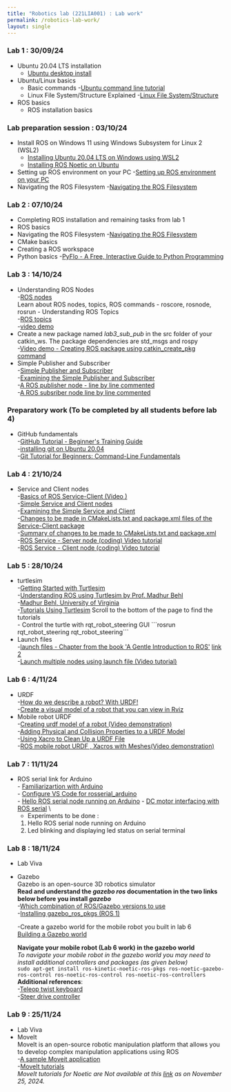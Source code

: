```yaml
---
title: "Robotics lab (221LIA001) : Lab work"
permalink: /robotics-lab-work/
layout: single
---
```

### Lab 1 : 30/09/24
- Ubuntu 20.04 LTS installation
    - [Ubuntu desktop install](https://ubuntu.com/tutorials/install-ubuntu-desktop)
- Ubuntu/Linux basics
    - Basic commands
        -[Ubuntu command line tutorial](https://ubuntu.com/tutorials/command-line-for-beginners#1-overview)
    - Linux File System/Structure Explained
        -[Linux File System/Structure](https://youtu.be/HbgzrKJvDRw)
- ROS basics
    - ROS installation basics

### Lab preparation session : 03/10/24
- Install ROS on Windows 11 using Windows Subsystem for Linux 2 (WSL2)
    - [Installing Ubuntu 20.04 LTS on Windows using WSL2](https://learn.microsoft.com/en-us/windows/wsl/install-manual)
    - [Installing ROS Noetic on Ubuntu](https://wiki.ros.org/noetic/Installation)
- Setting up ROS environment on your PC
    -[Setting up ROS environment on your PC](https://wiki.ros.org/ROS/Tutorials/InstallingandConfiguringROSEnvironment)
- Navigating the ROS Filesystem
    -[Navigating the ROS Filesystem](https://wiki.ros.org/ROS/Tutorials/NavigatingTheFilesystem) 

### Lab 2 : 07/10/24
- Completing ROS installation and remaining tasks from lab 1
- ROS basics
- Navigating the ROS Filesystem
    -[Navigating the ROS Filesystem](https://wiki.ros.org/ROS/Tutorials/NavigatingTheFilesystem) 
- CMake basics
- Creating a ROS workspace
- Python basics
     -[PyFlo - A Free, Interactive Guide to Python Programming](https://pyflo.net/)

### Lab 3 : 14/10/24
- Understanding ROS Nodes \
        -[ROS nodes](https://wiki.ros.org/ROS/Tutorials/UnderstandingNodes) \
    Learn about ROS nodes, topics, ROS commands - roscore, rosnode, rosrun 
        - Understanding ROS Topics \
        -[ROS topics](https://wiki.ros.org/ROS/Tutorials/UnderstandingTopics) \
        -[video demo](https://youtu.be/rIPmFy_Ax2A?si=WgEjDfC164pchmbd)
- Create a new package named *lab3_sub_pub* in the src folder of your catkin_ws. The package dependencies are std_msgs and rospy \
        -[Video demo - Creating ROS package using catkin_create_pkg command](https://youtu.be/QRJ9mbzWPcY?si=iVz5lwKnvlBRC__Z) 
- Simple Publisher and Subscriber \
        -[Simple Publisher and Subscriber](https://wiki.ros.org/ROS/Tutorials/WritingPublisherSubscriber%28python%29) \
        -[Examining the Simple Publisher and Subscriber](https://wiki.ros.org/ROS/Tutorials/ExaminingPublisherSubscriber) \
        -[A ROS publisher node - line by line commented](https://jim79.github.io/ros-simple-publisher) \
        -[A ROS subsriber node line by line commented](https://jim79.github.io/ros-simple-subscriber)

### Preparatory work (To be completed by all students before lab 4)
-  GitHub fundamentals \
        -[GitHub Tutorial - Beginner's Training Guide](https://youtu.be/iv8rSLsi1xo?si=wE-eT0DSa-FoOVH8) \
        -[installing git on Ubuntu 20.04](https://linuxhint.com/git-source-code-management-system/) \
        -[Git Tutorial for Beginners: Command-Line Fundamentals](https://youtu.be/HVsySz-h9r4?si=Mo8WTDtsDALJxIcL)

### Lab 4 : 21/10/24
- Service and Client nodes \
        -[Basics of ROS Service-Client (Video )](https://youtu.be/MVnXfGLQb-c?si=8RsL4O5-2Glr6E8F) \
        -[Simple Service and Client nodes](http://wiki.ros.org/ROS/Tutorials/WritingServiceClient%28python%29) \
        -[Examining the Simple Service and Client](http://wiki.ros.org/ROS/Tutorials/ExaminingServiceClient) \
        -[Changes to be made in CMakeLists.txt and package.xml files of the Service-Client package](http://wiki.ros.org/ROS/Tutorials/CreatingMsgAndSrv) \
        -[Summary of changes to be made to CMakeLists.txt and package.xml](https://jim79.github.io/ros-service-client-cmake-package-modifications) \
        -[ROS Service - Server node (coding) Video tutorial](https://youtu.be/1-5tm4RIK6o) \
        -[ROS Service - Client node (coding) Video tutorial](https://youtu.be/Fp4x8WlLVb8) 

### Lab 5 : 28/10/24
- turtlesim \
        -[Getting Started with Turtlesim](https://wiki.ros.org/turtlesim) \
        -[Understanding ROS using Turtlesim by Prof. Madhur Behl](https://jim79.github.io/assets/ros-turtlesim.pdf) \
        -[Madhur Behl, University of Virginia](https://engineering.virginia.edu/faculty/madhur-behl)\
        -[Tutorials Using Turtlesim](https://wiki.ros.org/turtlesim/Tutorials)  Scroll to the bottom of the page to find the tutorials \
        - Control the turtle with rqt_robot_steering GUI \```rosrun rqt_robot_steering rqt_robot_steering```
- Launch files \
        -[launch files - Chapter from the book 'A Gentle Introduction to ROS'](https://jokane.net/agitr/agitr-small-launch.pdf) [link 2](https://jim79.github.io/assets/launch_files_gentle_intro_ros.pdf) \
        -[Launch multiple nodes using launch file (Video tutorial)](https://youtu.be/kKoPqGDgwMo) 

### Lab 6 : 4/11/24
- URDF \
        -[How do we describe a robot? With URDF!](https://youtu.be/CwdbsvcpOHM?si=PnAr6AdEhopQSnq7) \
        -[Create a visual model of a robot that you can view in Rviz](http://wiki.ros.org/urdf/Tutorials/Building%20a%20Visual%20Robot%20Model%20with%20URDF%20from%20Scratch) 
- Mobile robot URDF \
        -[Creating urdf model of a robot (Video demonstration)](https://youtu.be/-fMxgG1cPDA?si=9V84MQ9Tzgh1Xdjj) \
        -[Adding Physical and Collision Properties to a URDF Model](http://wiki.ros.org/urdf/Tutorials/Adding%20Physical%20and%20Collision%20Properties%20to%20a%20URDF%20Model) \
        -[Using Xacro to Clean Up a URDF File](http://wiki.ros.org/urdf/Tutorials/Using%20Xacro%20to%20Clean%20Up%20a%20URDF%20File) \
        -[ROS mobile robot URDF , Xacros with Meshes(Video demonstration)](https://youtu.be/yXFL5GWdvBE?si=XiqKn2PAhxOZAo6t)

### Lab 7 : 11/11/24
- ROS serial link for Arduino \
        - [Familiarizartion with Arduino](https://docs.arduino.cc/built-in-examples/) \
        - [Configure VS Code for rosserial_arduino](https://jim79.github.io/rosserial-arduino-vscode) \
        - [Hello ROS serial node running on Arduino](https://github.com/jim79/hello-ros-serial)
        - [DC motor interfacing with ROS serial](https://jim79.github.io/dc-motor-interfacing-with-ros-serial) \
    - Experiments to be done : 
    1. Hello ROS serial node running on Arduino
    2. Led blinking and displaying led status on serial terminal

### Lab 8 : 18/11/24
- Lab Viva 
- Gazebo \
    Gazebo is an open-source 3D robotics simulator \
    **Read and understand the _gazebo ros_ documentation in the two links below before you install _gazebo_** \
    -[Which combination of ROS/Gazebo versions to use](https://classic.gazebosim.org/tutorials?tut=ros_wrapper_versions&cat=connect_ros) \
    -[Installing gazebo_ros_pkgs (ROS 1)](https://classic.gazebosim.org/tutorials?tut=ros_installing&cat=connect_ros) 

    -Create a gazebo world for the mobile robot you built in lab 6 \
    [Building a Gazebo world](https://classic.gazebosim.org/tutorials?tut=build_world&cat=build_world) 

    **Navigate your mobile robot (Lab 6 work) in the gazebo world** \
    _To navigate your mobile robot in the gazebo world you may need to install additional controllers and packages (as given below)_ \
    ```sudo apt-get install ros-kinetic-noetic-ros-pkgs ros-noetic-gazebo-ros-control ros-noetic-ros-control ros-noetic-ros-controllers``` \
    **Additional references**: \
    -[Teleop twist keyboard](http://wiki.ros.org/teleop_twist_keyboard) \
    -[Steer drive controller](http://wiki.ros.org/steer_drive_controller)

### Lab 9 : 25/11/24
- Lab Viva 
- MoveIt \
    MoveIt is an open-source robotic manipulation platform that allows you to develop complex manipulation applications using ROS \
    -[A sample Moveit application](https://robotnik.eu/moveit-manipulation-application/) \
    -[MoveIt tutorials](https://docs.ros.org/en/melodic/api/moveit_tutorials/html/index.html) \
    _MoveIt tutorials for Noetic are Not available at this [link](https://ros-planning.github.io/moveit_tutorials/) as on November 25, 2024._